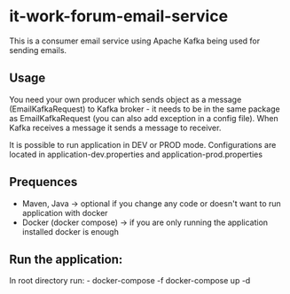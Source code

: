 # it-work-forum-email-service
This is a consumer email service using Apache Kafka being used for sending emails.

## Usage
You need your own producer which sends object as a message (EmailKafkaRequest) to Kafka broker - it needs to be in the same package as EmailKafkaRequest (you can also add exception in a config file).
When Kafka receives a message it sends a message to receiver.

It is possible to run application in DEV or PROD mode. Configurations are located in application-dev.properties and application-prod.properties

## Prequences
- Maven, Java -> optional if you change any code or doesn't want to run application with docker
- Docker (docker compose) -> if you are only running the application installed docker is enough
    
## Run the application:
In root directory run: 
    - docker-compose -f docker-compose up -d

